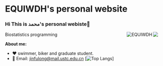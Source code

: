 # EQUIWDH's personal website

### Hi  This is محمد's personal webiste👋  

<img align="right" src="https://github-readme-stats.vercel.app/api?username=EQUIWDH&show_icons=true&icon_color=805AD5&text_color=718096&bg_color=ffffff&hide_title=true&count_private=true" />

<p><img align="right" src="https://github-readme-streak-stats-five-alpha.vercel.app?user=EQUIWDH" alt="EQUIWDH" /></p>

Biostatistics programming


**About me:**

- ❤️ swimmer, biker and graduate student.
- 💬 Email: jinfulong@mail.ustc.edu.cn
[![Top Langs](https://github-readme-stats.vercel.app/api/top-langs/?username=EQUIWDH&layout=compact)]

